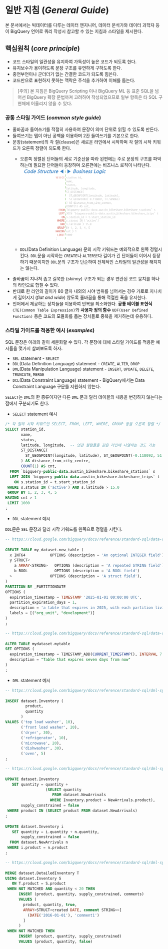 # 일반 지침 (_General Guide_)

본 문서에서는 빅데이터를 다루는 데이터 엔지니어, 데이터 분석가와 데이터 과학자 등이 BigQuery 언어로 쿼리 작성시 참고할 수 있는 지침과 스타일을 제시한다.

## 핵심원칙 (_core principle_)
- 코드 스타일의 일관성을 유지하여 가독성이 높은 코드가 되도록 한다.
- 유지보수가 용이하도록 문장 구조를 유연하게 구하도록 한다.
- 중언부언이나 군더더기 없는 간결한 코드가 되도록 힘쓴다.
- 코드만으로 표현하지 못하는 맥락은 주석을 추가하여 이해를 돕는다.

> [주의] 본 지침은 BigQuery Scripting 이나 BigQuery ML 등 표준 SQL을 넘어선 BigQuery 확장 문법까져 고려하여 작성되었으므로 일부 항목은 타 SQL 구현체에 어울리지 않을 수 있다.

### 공통 스타일 가이드 (_common style guide_)
- 줄바꿈과 들여쓰기를 적절히 사용하여 문장이 의미 단위로 읽힐 수 있도록 만든다.
- 들여쓰기는 탭이 아닌 공백을 이용하며 2칸 들여쓰기를 기본으로 한다.
- 문장(statement)의 각 절(clause)은 새로운 라인에서 시작하며 각 절의 시작 키워드가 오른쪽 정렬이 되도록 한다.
  - 오른쪽 정렬된 단어들의 세로 기준선을 따라 왼편에는 주로 문장의 구조를 파악하는데 필요한 단어들이 등장하며 오른편에는 비즈니스 로직이 나타난다.
  ![Styling Concept](images/styling_concept.png)

  - `DDL`(Data Definition Language) 문의 시작 키워드는 예외적으로 왼쪽 정렬시킨다. `DDL`문을 시작하는 `CREATE`나 `ALTER`보다 길이가 긴 단어들이 이어서 등장하기 때문이지만 `DDL`문의 구조가 단순하여 전체적인 스타일의 일관성을 해치지는 않는다. 
- 줄바꿈이 지나쳐 좁고 길쭉한 (*skinny*) 구조가 되는 경우 연관된 코드 뭉치를 하나의 라인으로 합칠 수 있다. 
- 반대로 한 라인의 길이가 80 글자 내외의 시야 범위를 넘어서는 경우 가로로 지나치게 길어지지 (*flat and wide*) 않도록 줄바꿈을 통해 적절한 폭을 유지한다.
- 언어에서 제공하는 장치들을 이용하여 반복을 최소화한다. **공통 테이블 표현식** `CTE(Common Table Expression)`와 **사용자 정의 함수** `UDF(User Defined Function)` 등은 코드의 모듈화를 돕는 장치들로 중복을 제거하는데 유용하다.


### 스타일 가이드를 적용한 예시 (_examples_)
SQL 문장은 아래와 같이 세분화할 수 있다. 각 문장에 대해 스타일 가이드를 적용한 예시들을 몇가지 살펴보도록 하자.

- `SEL` statement - `SELECT`
- `DDL`(Data Definition Language) statement - `CREATE`, `ALTER`, `DROP`
- `DML`(Data Manipulation Language) statement - `INSERT`, `UPDATE`, `DELETE`, `TRUNCATE`, `MERGE`
- `DCL`(Data Constraint Language) statement - BigQuery에서는 Data Constraint Language 구문를 지원하지 않는다.

`SELECT`는 `DML`의 한 종류이지만 다른 `DML` 문과 달리 테이블의 내용을 변경하지 않는다는 점에서 구분되기도 한다.

- `SELECT` statement 예시

```sql
/* 각 절의 시작 키워드인 SELECT, FROM, LEFT, WHERE, GROUP 등을 오른쪽 정렬 */
SELECT station_id,
       name,
       status,
       latitude, longitude,  -- 연관 컬럼들을 같은 라인에 나열하는 것도 가능
       ST_DISTANCE(
         ST_GEOGPOINT(longitude, latitude), ST_GEOGPOINT(-0.118092, 51.509865)
       ) AS distance_from_city_centre,
       COUNT(1) AS cnt,
  FROM `bigquery-public-data.austin_bikeshare.bikeshare_stations` s
  LEFT JOIN `bigquery-public-data.austin_bikeshare.bikeshare_trips` t
    ON s.station_id = t.start_station_id
 WHERE s.status IN ('active') AND s.latitude > 15.0
 GROUP BY 1, 2, 3, 4, 5
HAVING cnt > 1
 LIMIT 1000
;
```

- `DDL` statement 예시
 
`DDL`문은 `SEL` 문장과 달리 시작 키워드를 왼쪽으로 정렬을 시킨다. 

```sql
-- https://cloud.google.com/bigquery/docs/reference/standard-sql/data-definition-language#creating_a_new_table

CREATE TABLE my_dataset.new_table (
  x INT64           OPTIONS (description = 'An optional INTEGER field'),
  y STRUCT<
    a ARRAY<STRING>   OPTIONS (description = 'A repeated STRING field'),
    b BOOL            OPTIONS (description = 'A BOOL field')
  >                 OPTIONS (description = 'A struct field'),
)
PARTITION BY _PARTITIONDATE
OPTIONS (
  expiration_timestamp = TIMESTAMP '2025-01-01 00:00:00 UTC',
  partition_expiration_days = 1,
  description = 'a table that expires in 2025, with each partition living for 24 hours',
  labels = [("org_unit", "development")]
)
;
```
```sql
-- https://cloud.google.com/bigquery/docs/reference/standard-sql/data-definition-language#examples_6

ALTER TABLE mydataset.mytable 
SET OPTIONS (
  expiration_timestamp = TIMESTAMP_ADD(CURRENT_TIMESTAMP(), INTERVAL 7 DAY),
  description = "Table that expires seven days from now"
)
;
``` 

- `DML` statement 예시

```sql
-- https://cloud.google.com/bigquery/docs/reference/standard-sql/dml-syntax#insert_using_explicit_values

INSERT dataset.Inventory (
         product,
         quantity
       )
VALUES ('top load washer', 10),
       ('front load washer', 20),
       ('dryer', 30),
       ('refrigerator', 10),
       ('microwave', 20),
       ('dishwasher', 30),
       ('oven', 5)
;
```
```sql
-- https://cloud.google.com/bigquery/docs/reference/standard-sql/dml-syntax#update_using_joins

UPDATE dataset.Inventory
   SET quantity = quantity + 
                  (SELECT quantity 
                     FROM dataset.NewArrivals
                    WHERE Inventory.product = NewArrivals.product),
       supply_constrained = false
 WHERE product IN (SELECT product FROM dataset.NewArrivals)
;

UPDATE dataset.Inventory i
   SET quantity = i.quantity + n.quantity,
       supply_constrained = false
  FROM dataset.NewArrivals n
 WHERE i.product = n.product
;
```

```sql
-- https://cloud.google.com/bigquery/docs/reference/standard-sql/dml-syntax#merge_examples

MERGE dataset.DetailedInventory T
USING dataset.Inventory S
   ON T.product = S.product
 WHEN NOT MATCHED AND quantity < 20 THEN 
      INSERT (product, quantity, supply_constrained, comments)
      VALUES (
        product, quantity, true, 
        ARRAY<STRUCT<created DATE, comment STRING>>[
          (DATE('2016-01-01'), 'comment1')
        ]
      )
 WHEN NOT MATCHED THEN
      INSERT (product, quantity, supply_constrained)
      VALUES (product, quantity, false)
```

